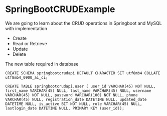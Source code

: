 # SpringBootCRUDExample
 We are going to learn about the CRUD operations in Springboot and MySQL with implementation

- Create
- Read or Retrieve
- Update
- Delete

The new table required in database

`CREATE SCHEMA springbootcrudapi DEFAULT CHARACTER SET utf8mb4 COLLATE utf8mb4_0900_ai_ci;`

`CREATE TABLE springbootcrudapi.user (
  user_id VARCHAR(45) NOT NULL,
  first_name VARCHAR(45) NULL,
  last_name VARCHAR(45) NULL,
  username VARCHAR(45) NOT NULL,
  password VARCHAR(100) NOT NULL,
  phone VARCHAR(45) NULL,
  registration_date DATETIME NULL,
  updated_date DATETIME NULL,
  is_active BIT NOT NULL,
  role VARCHAR(45) NULL,
  lastlogin_date DATETIME NULL,
  PRIMARY KEY (user_id));`


